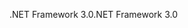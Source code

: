 <span data-ttu-id="69626-101">.NET Framework 3.0</span><span class="sxs-lookup"><span data-stu-id="69626-101">.NET Framework 3.0</span></span>